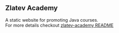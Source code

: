 ## Zlatev Academy

A static website for promoting Java courses.  
For more details checkout [zlatev-academy README](./zlatev-academy/README.md)